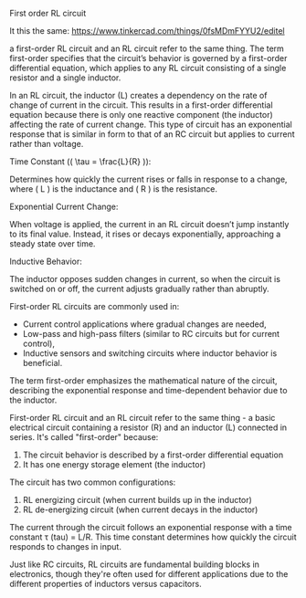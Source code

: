 First order RL circuit

It this the same: https://www.tinkercad.com/things/0fsMDmFYYU2/editel

a first-order RL circuit and an RL circuit refer to the same thing. The term first-order specifies that the circuit’s behavior is governed by a first-order differential equation, which applies to any RL circuit consisting of a single resistor and a single inductor.

In an RL circuit, the inductor (L) creates a dependency on the rate of change of current in the circuit. This results in a first-order differential equation because there is only one reactive component (the inductor) affecting the rate of current change.
This type of circuit has an exponential response that is similar in form to that of an RC circuit but applies to current rather than voltage.

Time Constant (\( \tau = \frac{L}{R} \)):

Determines how quickly the current rises or falls in response to a change, where \( L \) is the inductance and \( R \) is the resistance.

Exponential Current Change:

When voltage is applied, the current in an RL circuit doesn’t jump instantly to its final value. Instead, it rises or decays exponentially, approaching a steady state over time.

Inductive Behavior:

The inductor opposes sudden changes in current, so when the circuit is switched on or off, the current adjusts gradually rather than abruptly.

First-order RL circuits are commonly used in:

- Current control applications where gradual changes are needed,
- Low-pass and high-pass filters (similar to RC circuits but for current control),
- Inductive sensors and switching circuits where inductor behavior is beneficial.

The term first-order emphasizes the mathematical nature of the circuit, describing the exponential response and time-dependent behavior due to the inductor.

First-order RL circuit and an RL circuit refer to the same thing - a basic electrical circuit containing a resistor (R) and an inductor (L) connected in series. It's called "first-order" because:

1. The circuit behavior is described by a first-order differential equation
2. It has one energy storage element (the inductor)

The circuit has two common configurations:

1. RL energizing circuit (when current builds up in the inductor)
2. RL de-energizing circuit (when current decays in the inductor)

The current through the circuit follows an exponential response with a time constant τ (tau) = L/R. This time constant determines how quickly the circuit responds to changes in input.

Just like RC circuits, RL circuits are fundamental building blocks in electronics, though they're often used for different applications due to the different properties of inductors versus capacitors.
